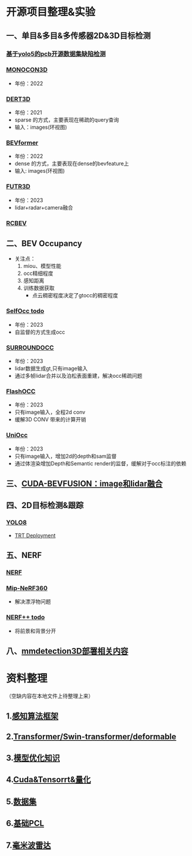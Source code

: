 # 开源项目整理&实验
## 一、单目&多目&多传感器2D&3D目标检测
### [基于yolo5的pcb开源数据集缺陷检测](work/yolo5_pcb_defect_detection/yolo5_pcb_defect_detection.md)
### [MONOCON3D](https://github.com/chenzihao008/monocon_rp)
  - 年份：2022
### [DERT3D](work/DERT3D/DERT3D.md)
  - 年份：2021
  - sparse 的方式，主要表现在稀疏的query查询
  - 输入：images(环视图)
### [BEVformer](work/BEVformer/BEVformer.md)
  - 年份：2022
  - dense 的方式，主要表现在dense的bevfeature上
  - 输入: images(环视图)
### [FUTR3D](work/FUTR3D/FUTR3D.md)
  - 年份：2023
  - lidar+radar+camera融合
### [RCBEV](work/RCBEV/RCBEV.md)
## 二、BEV Occupancy
- 关注点：
    1. miou、模型性能
    2. occ精细程度
    3. 感知距离
    4. 训练数据获取
        - 点云稠密程度决定了gtocc的稠密程度
### [SelfOcc todo]()
  - 年份：2023
  - 自监督的方式生成occ
### [SURROUNDOCC](work/surroundocc/surroundocc.md)
  - 年份：2023
  - lidar数据生成gt,只有image输入
  - 通过多帧lidar合并以及泊松表面重建，解决occ稀疏问题

### [FlashOCC](work/FlashOCC/FlashOCC.md)
  - 年份：2023
  - 只有image输入，全程2d conv 
  - 缓解3D CONV 带来的计算开销
### [UniOcc](work/UniOcc/UniOcc.md)
  - 年份：2023
  - 只有image输入，增加2d的depth和sam监督
  - 通过体渲染增加Depth和Semantic render的监督，缓解对于occ标注的依赖
## 三、[CUDA-BEVFUSION：image和lidar融合](work/CUDA-BEVFusion/CUDA-BEVFUSION.md)
## 四、2D目标检测&跟踪
### [YOLO8]()
- [TRT Deployment](work/yolov8/yolov8_depolyment.md)
## 五、NERF
### [NERF](work/NERF/NERF/NERF.md)
### [Mip-NeRF360](work/NERF/Mip-NeRF360/Mip-NeRF360.md)
- 解决漂浮物问题
### [NERF++ todo]()
- 将前景和背景分开

## 八、[mmdetection3D部署相关内容](work/mmdetection3D_deployment/mmdetection3D_deploy.md)
# 资料整理
（空缺内容在本地文件上待整理上来）
## 1.[感知算法框架](Data/感知算法框架.md)
## 2.[Transformer/Swin-transformer/deformable](Data/Transformer.md)

## 3.[模型优化知识](Data/模型优化知识.md)
## 4.[Cuda&Tensorrt&量化](Data/Cuda&Tensorrt.md)
## 5.[数据集](Data/dataset.md) 
## 6.[基础PCL](Data/PCL/PCL.md)
## 7.[毫米波雷达](Data/毫米波雷达/RADAR.md)